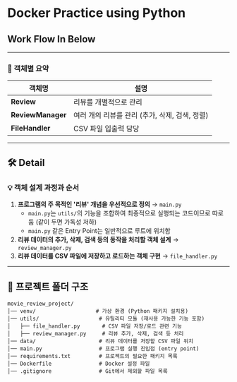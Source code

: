 # Docker Practice using Python
## Work Flow In Below

---

### **📌 객체별 요약**
| 객체명 | 설명 |
|--------|----------------------------------------|
| **Review** | 리뷰를 개별적으로 관리 |
| **ReviewManager** | 여러 개의 리뷰를 관리 (추가, 삭제, 검색, 정렬) |
| **FileHandler** | CSV 파일 입출력 담당 |

---

## **🛠 Detail**
### **💡 객체 설계 과정과 순서**
1. **프로그램의 주 목적인 '리뷰' 개념을 우선적으로 정의** → `main.py`
   - `main.py`는 `utils/`의 기능을 조합하여 최종적으로 실행되는 코드이므로 따로 둠 (같이 두면 가독성 저하)
   - `main.py` 같은 Entry Point는 일반적으로 루트에 위치함
2. **리뷰 데이터의 추가, 삭제, 검색 등의 동작을 처리할 객체 설계** → `review_manager.py`
3. **리뷰 데이터를 CSV 파일에 저장하고 로드하는 객체 구현** → `file_handler.py`

---

## **📁 프로젝트 폴더 구조**
```plaintext
movie_review_project/
│── venv/                   # 가상 환경 (Python 패키지 설치용)
│── utils/                   # 유틸리티 모듈 (재사용 가능한 기능 포함)
│   ├── file_handler.py       # CSV 파일 저장/로드 관련 기능
│   ├── review_manager.py     # 리뷰 추가, 삭제, 검색 등 처리
│── data/                    # 리뷰 데이터를 저장할 CSV 파일 위치
│── main.py                  # 프로그램 실행 진입점 (entry point)
│── requirements.txt         # 프로젝트의 필요한 패키지 목록
│── Dockerfile               # Docker 설정 파일
│── .gitignore               # Git에서 제외할 파일 목록
